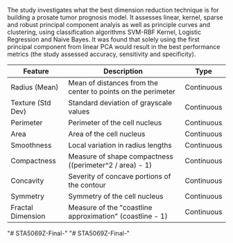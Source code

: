 The study investigates what the best dimension reduction technique is for building a prosate tumor prognosis model. 
It assesses linear, kernel, sparse and robust principal component analyis as well as principle curves and clustering, 
using classification algorithms SVM-RBF Kernel, Logistic Regression and Naive Bayes. It was found that solely using 
the first principal component from linear PCA would result in the best performance metrics (the study assessed accuracy,
sensitivity and specificity).

| Feature          | Description                                                  | Type      |
|------------------|--------------------------------------------------------------|-----------|
| Radius (Mean)    | Mean of distances from the center to points on the perimeter | Continuous|
| Texture (Std Dev)| Standard deviation of grayscale values                       | Continuous|
| Perimeter        | Perimeter of the cell nucleus                                | Continuous|
| Area             | Area of the cell nucleus                                     | Continuous|
| Smoothness       | Local variation in radius lengths                            | Continuous|
| Compactness      | Measure of shape compactness ((perimeter^2 / area) - 1)      | Continuous|
| Concavity        | Severity of concave portions of the contour                  | Continuous|
| Symmetry         | Symmetry of the cell nucleus                                  | Continuous|
| Fractal Dimension| Measure of the "coastline approximation" (coastline - 1)     | Continuous|
"# STA5069Z-Final-" 
"# STA5069Z-Final-" 
